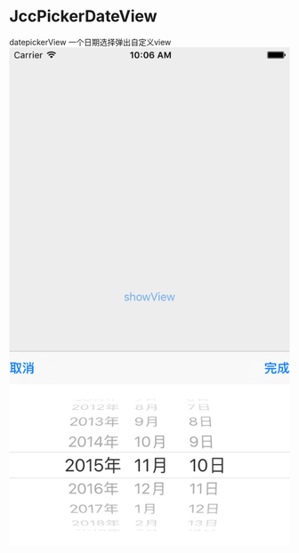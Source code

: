 # JccPickerDateView
datepickerView
一个日期选择弹出自定义view
 ![image](https://github.com/Jostr-szq/JccPickerDateView/blob/master/screenshots/image1.png)
